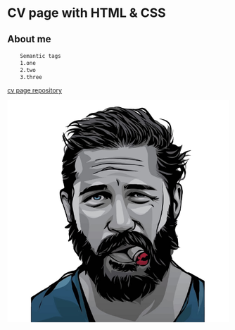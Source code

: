 # CV page with HTML & CSS

## About me

```
    Semantic tags
    1.one
    2.two
    3.three
```
[cv page repository](sharik686.github.io/cv_page_sharik6686/)

![image](img/man-ava9.jpg)

